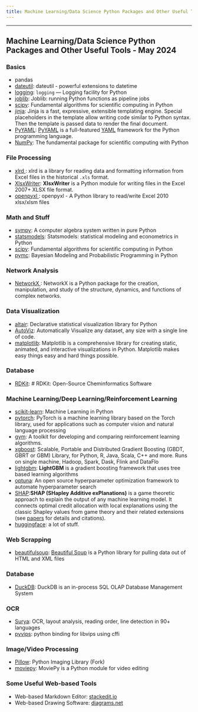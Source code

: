 ```yaml
---
title: Machine Learning/Data Science Python Packages and Other Useful Tools - May 2024
---
```

***

## Machine Learning/Data Science Python Packages and Other Useful Tools - May 2024

### Basics
- pandas
- [dateutil](https://dateutil.readthedocs.io/en/stable/): dateutil - powerful extensions to datetime
- [logging](https://docs.python.org/3/library/logging.html): `logging`  — Logging facility for Python
- [joblib](https://joblib.readthedocs.io/en/stable/):  Joblib: running Python functions as pipeline jobs
- [scipy](https://scipy.org/): Fundamental algorithms for scientific computing in Python
- [jinja](https://github.com/pallets/jinja): Jinja is a fast, expressive, extensible templating engine. Special placeholders in the template allow writing code similar to Python syntax. Then the template is passed data to render the final document.
- [PyYAML](https://pyyaml.org/): [PyYAML](http://pyyaml.org/wiki/PyYAML) is a full-featured [YAML](http://yaml.org/) framework for the Python programming language.
- [NumPy](https://numpy.org/): The fundamental package for scientific computing with Python

### File Processing
- [xlrd ](https://github.com/python-excel/xlrd): xlrd is a library for reading data and formatting information from Excel files in the historical `.xls` format.
- [XlsxWriter](https://github.com/jmcnamara/XlsxWriter): **XlsxWriter** is a Python module for writing files in the Excel 2007+ XLSX file format.
- [openpyxl ](https://openpyxl.readthedocs.io/en/stable/):  openpyxl - A Python library to read/write Excel 2010 xlsx/xlsm files

### Math and Stuff
- [sympy](https://github.com/sympy/sympy): A computer algebra system written in pure Python
- [statsmodels](https://github.com/statsmodels/statsmodels): Statsmodels: statistical modeling and econometrics in Python
 - [scipy](https://scipy.org/): Fundamental algorithms for scientific computing in Python
- [pymc](https://github.com/pymc-devs/pymc): Bayesian Modeling and Probabilistic Programming in Python

### Network Analysis
- [NetworkX ](https://networkx.org/): NetworkX is a Python package for the creation, manipulation, and study of the structure, dynamics, and functions of complex networks.

### Data Visualization
- [altair](https://github.com/vega/altair): Declarative statistical visualization library for Python
- [AutoViz](https://github.com/AutoViML/AutoViz): Automatically Visualize any dataset, any size with a single line of code.
- [matplotlib](https://matplotlib.org/): Matplotlib is a comprehensive library for creating static, animated, and interactive visualizations in Python. Matplotlib makes easy things easy and hard things possible.

### Database
- [RDKit](https://www.rdkit.org/): # RDKit: Open-Source Cheminformatics Software


### Machine Learning/Deep Learning/Reinforcement Learning
- [scikit-learn](https://scikit-learn.org/stable/): Machine Learning in Python
- [pytorch](https://pytorch.org/): PyTorch is a machine learning library based on the Torch library, used for applications such as computer vision and natural language processing
- [gym](https://github.com/openai/gym): A toolkit for developing and comparing reinforcement learning algorithms.
- [xgboost](https://github.com/dmlc/xgboost): Scalable, Portable and Distributed Gradient Boosting (GBDT, GBRT or GBM) Library, for Python, R, Java, Scala, C++ and more. Runs on single machine, Hadoop, Spark, Dask, Flink and DataFlo
- [lightgbm](https://lightgbm.readthedocs.io/): **LightGBM** is a gradient boosting framework that uses tree based learning algorithms
- [optuna](https://optuna.readthedocs.io/): An open source hyperparameter optimization framework to automate hyperparameter search
- [SHAP](https://shap.readthedocs.io/en/latest/):**SHAP (SHapley Additive exPlanations)** is a game theoretic approach to explain the output of any machine learning model. It connects optimal credit allocation with local explanations using the classic Shapley values from game theory and their related extensions (see [papers](https://github.com/shap/shap#citations) for details and citations).
- [huggingface](https://github.com/huggingface): a lot of stuff.

### Web Scrapping
 - [beautifulsoup](https://beautiful-soup-4.readthedocs.io/en/latest/): [Beautiful Soup](http://www.crummy.com/software/BeautifulSoup/) is a Python library for pulling data out of HTML and XML files
 
### Database
- [DuckDB](https://github.com/duckdb/duckdb): DuckDB is an in-process SQL OLAP Database Management System
	
### OCR
- [Surya](https://github.com/VikParuchuri/surya): OCR, layout analysis, reading order, line detection in 90+ languages
- [pyvips](https://github.com/libvips/pyvips): python binding for libvips using cffi

### Image/Video Processing
- [Pillow](https://github.com/python-pillow/Pillow):  Python Imaging Library (Fork)
- [moviepy](https://zulko.github.io/moviepy/): MoviePy is a Python module for video editing

### Some Useful Web-based Tools
- Web-based Markdown Editor: [stackedit.io](https://stackedit.io/app#)
- Web-based Drawing Software: [diagrams.net](https://app.diagrams.net/#)

